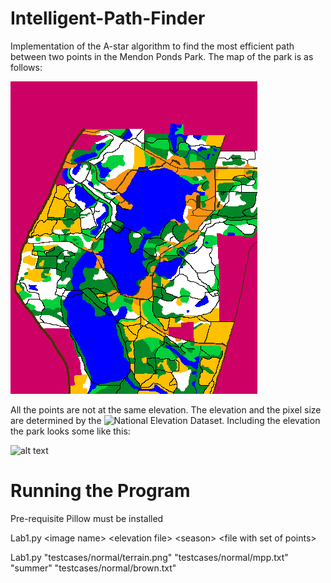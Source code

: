 # Intelligent-Path-Finder
Implementation of the A-star algorithm to find the most efficient
path between two points in the Mendon Ponds Park. The map of the park
is as follows:

![alt text](/testcases/normal/terrain.png)

All the points are not at the same elevation. The elevation and 
the pixel size are determined by the ![National Elevation Dataset](http://www.sciencebase.gov/catalog/item/4f70a58ce4b058caae3f8ddb).
Including the elevation the park looks some like this:

![alt text](/testcases/normal/terrain.gif)




# Running the Program

Pre-requisite Pillow must be installed

Lab1.py \<image name> \<elevation file> \<season> \<file with set of points>


Lab1.py "testcases/normal/terrain.png" "testcases/normal/mpp.txt" "summer"
"testcases/normal/brown.txt"